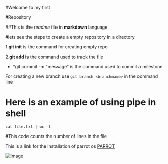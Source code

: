 #Welcome to my first

#Repository

##This is the *readme* file in **markdown** language

#lets see the steps to create a empty repository in a directory

1.**git init** is the command for creating empty repo

2.**git add <filename>** is the command used to track the file

- *git commit -m "message" is the command used to commit a milestone

For creating a new branch use `git branch <branchname>` in the command line

# Here is an example of using pipe in shell

```
cat file.txt | wc -l
```
#This code counts the number of lines in the file

This is a link for the installation of parrot os [PARROT](https://linuxhint.com/install_parrot_sec_os/)

![Image](https://studyabroad.shiksha.com/usa/universities/california-state-university-sacramento)
